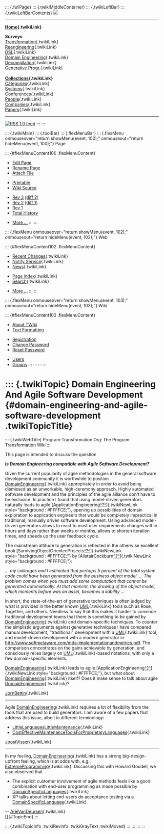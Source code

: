 ::: {.fullPage}
::: {.twikiMiddleContainer}
::: {.twikiLeftBar}
::: {.twikiLeftBarContents}
![](../pub/transformation.gif)

------------------------------------------------------------------------

**[Home](WebHome){.twikiLink}**

**Surveys**\
[Transformation](ProgramTransformation){.twikiLink}\
[Reengineering](ReengineeringWiki){.twikiLink}\
[DSL](DomainSpecificLanguages){.twikiLink}\
[Domain Engineering](DomainEngineering){.twikiLink}\
[Decompilation](DeCompilation){.twikiLink}\
[Generative Progr.](GenerativeProgrammingWiki){.twikiLink}\
\
**[Collections](CategoryCollection){.twikiLink}**\
[Categories](CategoryCategory){.twikiLink}\
[Systems](TransformationSystems){.twikiLink}\
[Conferences](TransformationConferences){.twikiLink}\
[People](TransformationPeople){.twikiLink}\
[Companies](TransformationCompanies){.twikiLink}\
[Papers](CategoryPaper){.twikiLink}

------------------------------------------------------------------------

[![](../pub/rss.gif "RSS 1.0 feed")](WebRss@skin=rss)
:::
:::

::: {.twikiMain}
::: {.toolBar}
::: {.flexMenuBar}
::: {.flexMenu onmouseover="return showMenu(event, 100);" onmouseout="return hideMenu(event, 100);"}
Page

::: {#flexMenuContent100 .flexMenuContent}
-   [Edit
    Page](http://www.program-transformation.org/edit/Transform/DomainEngineeringAndAgileSoftwareDevelopment?t=1536826302)
-   [Rename
    Page](http://www.program-transformation.org/rename/Transform/DomainEngineeringAndAgileSoftwareDevelopment)
-   [Attach
    File](http://www.program-transformation.org/attach/Transform/DomainEngineeringAndAgileSoftwareDevelopment)

<!-- -->

-   [Printable](http://www.program-transformation.org/view/Transform/DomainEngineeringAndAgileSoftwareDevelopment?skin=print.pattern)
-   [Wiki
    Source](http://www.program-transformation.org/view/Transform/DomainEngineeringAndAgileSoftwareDevelopment?skin=text&raw=on&contenttype=text/plain)

<!-- -->

-   [Rev
    3](http://www.program-transformation.org/view/Transform/DomainEngineeringAndAgileSoftwareDevelopment?rev=1.3)
    [(diff 2)](http://www.program-transformation.org/rdiff/Transform/DomainEngineeringAndAgileSoftwareDevelopment?rev1=1.3&rev2=1.2)
-   [Rev
    2](http://www.program-transformation.org/view/Transform/DomainEngineeringAndAgileSoftwareDevelopment?rev=1.2)
    [(diff 1)](http://www.program-transformation.org/rdiff/Transform/DomainEngineeringAndAgileSoftwareDevelopment?rev1=1.2&rev2=1.1)
-   [Rev
    1](http://www.program-transformation.org/view/Transform/DomainEngineeringAndAgileSoftwareDevelopment?rev=1.1)
-   [Total
    History](http://www.program-transformation.org/rdiff/Transform/DomainEngineeringAndAgileSoftwareDevelopment)

<!-- -->

-   [More
    \...](http://www.program-transformation.org/oops/Transform/DomainEngineeringAndAgileSoftwareDevelopment?template=oopsmore&param1=1.3&param2=1.3)
:::
:::

::: {.flexMenu onmouseover="return showMenu(event, 102);" onmouseout="return hideMenu(event, 102);"}
Web

::: {#flexMenuContent102 .flexMenuContent}
-   [Recent Changes](WebChanges){.twikiLink}
-   [Notify Service](WebNotify){.twikiLink}
-   [News](WebNews){.twikiLink}

<!-- -->

-   [Page Index](WebIndex){.twikiLink}
-   [Search](WebSearch){.twikiLink}

<!-- -->

-   [More
    \...](http://www.program-transformation.org/oops/Transform/DomainEngineeringAndAgileSoftwareDevelopment?template=oopsmore&param1=1.3&param2=1.3)
:::
:::

::: {.flexMenu onmouseover="return showMenu(event, 103);" onmouseout="return hideMenu(event, 103);"}
Wiki

::: {#flexMenuContent103 .flexMenuContent}
-   [About
    TWiki](http://www.program-transformation.org/view/TWiki/WebHome)
-   [Text
    Formatting](http://www.program-transformation.org/view/TWiki/TextFormattingRules)

<!-- -->

-   [Registration](http://www.program-transformation.org/view/TWiki/TWikiRegistration)
-   [Change
    Password](http://www.program-transformation.org/view/TWiki/ChangePassword)
-   [Reset
    Password](http://www.program-transformation.org/view/TWiki/ResetPassword)

<!-- -->

-   [Users](http://www.program-transformation.org/view/Main/TWikiUsers)
-   [Groups](http://www.program-transformation.org/view/Main/TWikiGroups)
:::
:::
:::
:::

::: {.twikiTopic}
Domain Engineering And Agile Software Development {#domain-engineering-and-agile-software-development .twikiTopicTitle}
=================================================

::: {.twikiWebTitle}
Program-Transformation.Org: The Program Transformation Wiki
:::

This page is intended to discuss the question

***Is Domain Engineering compatible with Agile Software Development?***

Given the current popularity of agile methodologies in the general
software development community it is worthwhile to position
[DomainEngineering](DomainEngineering){.twikiLink} appropriately in
order to avoid being dismissed as an unworkable, high-ceremony approach.
Highly automated software development and the principles of the agile
alliance don\'t have to be exclusice. In practice I found that using
model-driven generators naturally leads to agile
[ApplicationEngineering[^?^](http://www.program-transformation.org/edit/Transform/ApplicationEngineering?topicparent=Transform.DomainEngineeringAndAgileSoftwareDevelopment)]{.twikiNewLink
style="background : #FFFFCE;"}, opening up possibilities of domain
exploration to application engineers that would be completely
impractical in traditional, manually driven software development. Using
advanced model-driven generators allows to react to most user
requirements changes within hours and days rather than weeks or months,
allows to shorten iteration times, and speeds up the user feedback
cycle.

The mainstream attitude to generation is reflected in the otherwise
excellent book
[SurvivingObjectOrientedProjects[^?^](http://www.program-transformation.org/edit/Transform/SurvivingObjectOrientedProjects?topicparent=Transform.DomainEngineeringAndAgileSoftwareDevelopment)]{.twikiNewLink
style="background : #FFFFCE;"} by
[AlistairCockburn[^?^](http://www.program-transformation.org/edit/Transform/AlistairCockburn?topicparent=Transform.DomainEngineeringAndAgileSoftwareDevelopment)]{.twikiNewLink
style="background : #FFFFCE;"}:

*\... my colleages and I estimated that perhaps 5 percent of the total
system code could have been generated from the business object model.
\... The problem comes when you must add some computation that cannot be
generated automatically. At that moment, the drawing of the object
model, which moments before was an asset, becomes a liability \...*

In short, the state-of-the-art of generative techniques is often judged
by what is provided in the better known [UML](UML){.twikiLink} tools
such as Rose, Together, and others. Needless to say that this makes it
harder to convince traditional development teams that there is something
to be gained by [DomainEngineering](DomainEngineering){.twikiLink} and
domain-specific techniques. To counter the simplistic arguments against
generative techniques I have compared manual development,
\"traditional\" development with a [UML](UML){.twikiLink} tool, and
model-driven development with a modern generator in
<http://www.softmetaware.com/mda-implementationandmetrics.pdf>. The
comparison concentrates on the gains achievable by generation, and
consciously relies largely on [UML](UML){.twikiLink}-based notations,
with only a few domain-specific elements.

[DomainEngineering](DomainEngineering){.twikiLink} leads to agile
[ApplicationEngineering[^?^](http://www.program-transformation.org/edit/Transform/ApplicationEngineering?topicparent=Transform.DomainEngineeringAndAgileSoftwareDevelopment)]{.twikiNewLink
style="background : #FFFFCE;"}, but what about
[DomainEngineering](DomainEngineering){.twikiLink} itself? Does it make
sense to talk about agile
[DomainEngineering](DomainEngineering){.twikiLink}?

[JornBettin](JornBettin){.twikiLink}

------------------------------------------------------------------------

Agile [DomainEngineering](DomainEngineering){.twikiLink} requires a lot
of flexibility from the tools that are used to build generators. I am
aware of a few papers that address this issue, albeit in different
terminology:

-   [LittleLanguagesLittleMaintenance](LittleLanguagesLittleMaintenance){.twikiLink}
-   [CostEffectiveMaintenanceToolsForProprietaryLanguages](CostEffectiveMaintenanceToolsForProprietaryLanguages){.twikiLink}

[JoostVisser](JoostVisser){.twikiLink}

------------------------------------------------------------------------

In my feeling, [DomainEngineering](DomainEngineering){.twikiLink} has a
strong big-design-upfront feeling, which is at odds with, e.g.,
[ExtremeProgramming](ExtremeProgramming){.twikiLink}. Discussing this
with Howard Goodell, we also observed that

-   The explicit customer involvement of agile methods feels like a good
    combination with end-user programming as made possible by
    [DomainSpecificLanguages](DomainSpecificLanguages){.twikiLink}
-   XP talks about letting end-users do acceptance testing via a
    [DomainSpecificLanguage](DomainSpecificLanguage){.twikiLink}

\-- [ArieVanDeursen](ArieVanDeursen){.twikiLink}\
[]{#TopicEnd}
:::

::: {.twikiTopicInfo .twikiRevInfo .twikiGrayText .twikiMoved}
:::
:::
:::
:::
